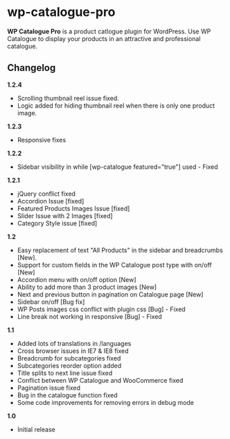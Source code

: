 wp-catalogue-pro
================
**WP Catalogue Pro** is a product catlogue plugin for WordPress. Use WP Catalogue to display your products in an attractive and professional catalogue.

Changelog
-------

**1.2.4**
* Scrolling thumbnail reel issue fixed.
* Logic added for hiding thumbnail reel when there is only one product image.

**1.2.3**
* Responsive fixes

**1.2.2**
* Sidebar visibility in while [wp-catalogue featured="true"] used - Fixed

**1.2.1**
* jQuery conflict fixed
* Accordion Issue [fixed]
* Featured Products Images Issue	[fixed]
* Slider Issue with 2 Images	[fixed]
* Category Style issue	[fixed]

**1.2**
* Easy replacement of text "All Products" in the sidebar and breadcrumbs [New].
* Support for custom fields in the WP Catalogue post type with on/off [New]
* Accordion menu with on/off option [New]
* Ability to add more than 3 product images [New]
* Next and previous button in pagination on Catalogue page [New]
* Sidebar on/off [Bug fix]
* WP Posts images css conflict with plugin css [Bug] - Fixed
* Line break not working in responsive [Bug] - Fixed

**1.1**
* Added lots of translations in /languages
* Cross browser issues in IE7 & IE8 fixed
* Breadcrumb for subcategories fixed
* Subcategories reorder option added
* Title splits to next line issue fixed
* Conflict between WP Catalogue and WooCommerce fixed
* Pagination issue fixed
* Bug in the catalogue function fixed
* Some code improvements for removing errors in debug mode

**1.0**
* Initial release
